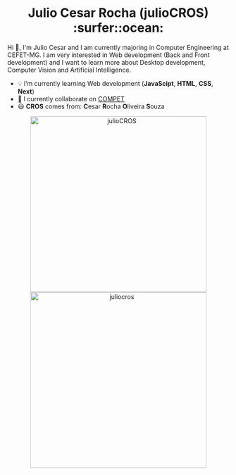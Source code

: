<h1 align="center"> Julio Cesar Rocha (julioCROS) :surfer::ocean: </h1>

Hi 👋, I'm Julio Cesar and I am currently majoring in Computer Engineering at CEFET-MG. I am very interested in Web development (Back and Front development) and I want to learn more about Desktop development, Computer Vision and Artificial Intelligence.

- :bulb: I’m currently learning Web development (__JavaScipt__, __HTML__, __CSS__, __Next__)
- :pencil: I currently collaborate on [COMPET](https://www.linkedin.com/in/competcefetmg/)
- :smiley: <b>CROS</b> comes from: <b>C</b>esar <b>R</b>ocha <b>O</b>liveira <b>S</b>ouza

<p align="center">
<img width="400px" src="https://github-readme-stats.vercel.app/api?username=julioCROS&show_icons=true&theme=tokyonight" alt="julioCROS"/> 
<img width="400px" src="https://github-readme-streak-stats.herokuapp.com/?user=juliocros&layout=compact&hide=c&theme=tokyonight&hide_border=false" alt="juliocros" />
</p>




